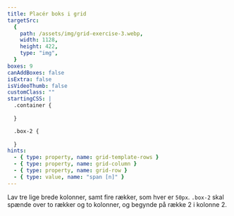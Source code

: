 ```yaml
---
title: Placér boks i grid
targetSrc:
  {
    path: /assets/img/grid-exercise-3.webp,
    width: 1128,
    height: 422,
    type: "img",
  }
boxes: 9
canAddBoxes: false
isExtra: false
isVideoThumb: false
customClass: ""
startingCSS: |
  .container {
    
  }

  .box-2 {
    
  }
hints:
  - { type: property, name: grid-template-rows }
  - { type: property, name: grid-column }
  - { type: property, name: grid-row }
  - { type: value, name: "span [n]" }
---
```


Lav tre lige brede kolonner, samt fire rækker, som hver er <code data-type="value">50px</code>. `.box-2` skal spænde over to rækker og to kolonner, og begynde på række 2 i kolonne 2.
